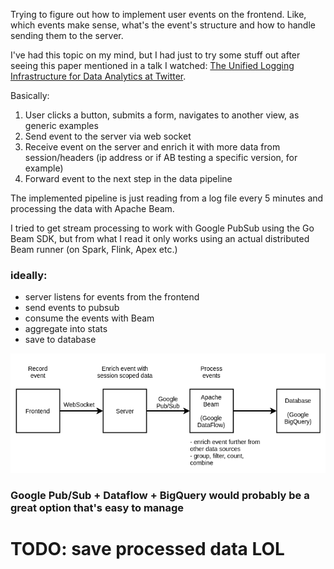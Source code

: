 Trying to figure out how to implement user events on the frontend. Like, which events make sense, what's the event's structure and how to handle sending them to the server.

I've had this topic on my mind, but I had just to try some stuff out after seeing this paper mentioned in a talk I watched: [The Unified Logging Infrastructure for Data Analytics at Twitter](http://vldb.org/pvldb/vol5/p1771_georgelee_vldb2012.pdf).

Basically:

1. User clicks a button, submits a form, navigates to another view, as generic examples
2. Send event to the server via web socket
3. Receive event on the server and enrich it with more data from session/headers (ip address or if AB testing a specific version, for example)
4. Forward event to the next step in the data pipeline

The implemented pipeline is just reading from a log file every 5 minutes and processing the data with Apache Beam.

I tried to get stream processing to work with Google PubSub using the Go Beam SDK, but from what I read it only works using an actual distributed Beam runner (on Spark, Flink, Apex etc.)

### ideally:

- server listens for events from the frontend
- send events to pubsub
- consume the events with Beam
- aggregate into stats
- save to database

![dataflow](data-pipeline.png)

### Google Pub/Sub + Dataflow + BigQuery would probably be a great option that's easy to manage

# TODO: save processed data LOL
